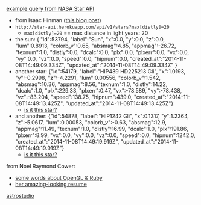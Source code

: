 [example query from NASA Star API][exq]
* from Isaac Hinman ([this blog post][ihblag])
* `http://star-api.herokuapp.com/api/v1/stars?max[distly]=20`
   * `max[distly]=20` == max distance in light years: 20
* the sun: { "id":53794, "label":"Sun", "x":0.0, "y":0.0, "z":0.0, "lum":0.8913,
  "colorb_v":0.65, "absmag":4.85, "appmag":-26.72, "texnum":1.0, "distly":0.0,
  "dcalc":0.0, "plx":0.0, "plxerr":0.0, "vx":0.0, "vy":0.0, "vz":0.0,
  "speed":0.0, "hipnum":0.0, "created_at":"2014-11-08T14:49:09.334Z",
  "updated_at":"2014-11-08T14:49:09.334Z" }
* another star: {"id":54179, "label":"HIP439 HD225213 Gli", "x":1.0193,
  "y":-0.2998, "z":-4.2291, "lum":0.00556, "colorb_v":1.542, "absmag":10.36,
  "appmag":8.56, "texnum":1.0, "distly":14.22, "dcalc":1.0, "plx":229.33,
  "plxerr":0.47, "vx":-78.589, "vy":-78.438, "vz":-83.204, "speed":138.75,
  "hipnum":439.0, "created_at":"2014-11-08T14:49:13.425Z",
  "updated_at":"2014-11-08T14:49:13.425Z"}
   * [is it this star?][hip439]
* and another: {"id":54878, "label":"HIP1242 Gli", "x":0.1317, "y":1.2364,
  "z":-5.0617, "lum":0.00053, "colorb_v":-0.63, "absmag":12.9, "appmag":11.49,
  "texnum":1.0, "distly":16.99, "dcalc":1.0, "plx":191.86, "plxerr":8.99,
  "vx":0.0, "vy":0.0, "vz":0.0, "speed":0.0, "hipnum":1242.0,
  "created_at":"2014-11-08T14:49:19.919Z",
  "updated_at":"2014-11-08T14:49:19.919Z"}
   * [is it this star?][hip1242]

[exq]: http://star-api.herokuapp.com/api/v1/stars?max[distly]=20
[ihblag]: https://isaachinman.wordpress.com/2015/06/12/working-with-nasas-star-api-and-socrata/
[hip439]: http://www.astrostudio.org/xhip.php?hip=439
[hip1242]: http://www.astrostudio.org/xhip.php?hip=1242

from Noel Raymond Cower:
* [some words about OpenGL & Ruby][nrcor]
* [her amazing-looking resume][nrcres]

[nrcor]: http://spifftastic.net/post/2013/07/ruby-experiments/
[nrcres]: http://spifftastic.net/resume/

[astrostudio][as]

[as]: http://www.astrostudio.org/
